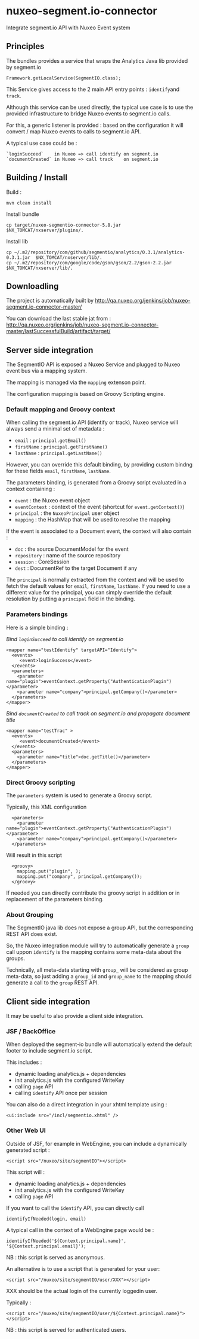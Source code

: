 nuxeo-segment.io-connector
==========================

Integrate segment.io API with Nuxeo Event system

## Principles

The bundles provides a service that wraps the Analytics Java lib provided by segment.io

    Framework.getLocalService(SegmentIO.class);

This Service gives access to the 2 main API entry points : `identify`and `track`.

Although this service can be used directly, the typical use case is to use the provided infrastructure to bridge Nuxeo events to segment.io calls.

For this, a generic listener is provided : based on the configuration it will convert / map Nuxeo events to calls to segment.io API.

A typical use case could be :

    `loginSucceed`    in Nuxeo => call identify on segment.io
    `documentCreated` in Nuxeo => call track    on segment.io	

## Building / Install

Build : 

    mvn clean install

Install bundle

    cp target/nuxeo-segmentio-connector-5.8.jar  $NX_TOMCAT/nxserver/plugins/.

Install lib

    cp ~/.m2/repository/com/github/segmentio/analytics/0.3.1/analytics-0.3.1.jar  $NX_TOMCAT/nxserver/lib/.
    cp ~/.m2/repository/com/google/code/gson/gson/2.2/gson-2.2.jar $NX_TOMCAT/nxserver/lib/.

## Downloadling 

The project is automatically built by http://qa.nuxeo.org/jenkins/job/nuxeo-segment.io-connector-master/

You can download the last stable jat from : http://qa.nuxeo.org/jenkins/job/nuxeo-segment.io-connector-master/lastSuccessfulBuild/artifact/target/

## Server side integration

The SegmentIO API is exposed a Nuxeo Service and plugged to Nuxeo event bus via a mapping system.

The mapping is managed via the `mapping` extenson point.

The configuration mapping is based on Groovy Scripting engine.

### Default mapping and Groovy context

When calling the segment.io API (identify or track), Nuxeo service will always send a minimal set of metadata :

 - `email` :  `principal.getEmail()`
 - `firstName` : `principal.getFirstName()`
 - `lastName` : `principal.getLastName()`

However, you can override this default binding, by providing custom bindng for these fields `email`, `firstName`, `lastName`.

The parameters binding, is generated from a Groovy script evaluated in a context containing :

 - `event` : the Nuxeo event object 
 - `eventContext` : context of the event (shortcut for `event.getContext()`)
 - `principal` : the `NuxeoPrincipal` user object
 - `mapping` : the HashMap that will be used to resolve the mapping

If the event is associated to a Document event, the context will also contain : 

 - `doc` : the source DocumentModel for the event
 - `repository` : name of the source repository
 - `session` : CoreSession
 - `dest` : DocumentRef to the target Document if any

The `principal` is normally extracted from the context and will be used to fetch the default values for `email`, `firstName`, `lastName`. If you need to use a different value for the principal, you can simply override the default resolution by putting a `principal` field in the binding.

### Parameters bindings

Here is a simple binding : 

*Bind `loginSucceed` to call identify on segment.io*

    <mapper name="testIdentify" targetAPI="Identify">
      <events>
         <event>loginSuccess</event>
      </events>
      <parameters>
        <parameter name="plugin">eventContext.getProperty("AuthenticationPlugin")</parameter>
        <parameter name="company">principal.getCompany()</parameter>
      </parameters>
    </mapper>

*Bind `documentCreated` to call track on segment.io and propagate document title*

    <mapper name="testTrac" >
      <events>
         <event>documentCreated</event>
      </events>
      <parameters>
        <parameter name="title">doc.getTitle()</parameter>
      </parameters>
    </mapper>

### Direct Groovy scripting

The `parameters` system is used to generate a Groovy script.

Typically, this XML configuration 

      <parameters>
        <parameter name="plugin">eventContext.getProperty("AuthenticationPlugin")</parameter>
        <parameter name="company">principal.getCompany()</parameter>
      </parameters>

Will result in this script

      <groovy>
        mapping.put("plugin", );
        mapping.put("company", principal.getCompany());
      </groovy>

If needed you can directly contribute the groovy script in addition or in replacement of the parameters binding.
 
### About Grouping

The SegmentIO java lib does not expose a group API, but the corresponding REST API does exist.

So, the Nuxeo integration module will try to automatically generate a `group` call uppon `identify` is the mapping contains some meta-data about the groups.

Technically, all meta-data starting with `group_` will be considered as group meta-data, so just adding a `group_id` and `group_name` to the mapping should generate a call to the `group` REST API.

## Client side integration

It may be useful to also provide a client side integration.

### JSF / BackOffice

When deployed the segment-io bundle will automatically extend the default footer to include segment.io script.

This includes :

 - dynamic loading analytics.js + dependencies
 - init analytics.js with the configured WriteKey
 - calling `page` API
 - calling `identify` API once per session

You can also do a direct integration in your xhtml template using :

    <ui:include src="/incl/segmentio.xhtml" />

### Other Web UI 

Outside of JSF, for example in WebEngine, you can include a dynamically generated script :

    <script src="/nuxeo/site/segmentIO"></script>

This script will : 

 - dynamic loading analytics.js + dependencies
 - init analytics.js with the configured WriteKey
 - calling `page` API

If you want to call the `identify` API, you can directly call

    identifyIfNeeded(login, email)

A typical call in the context of a WebEngine page would be :

    identifyIfNeeded('${Context.principal.name}', '${Context.principal.email}');

NB : this script is served as anonymous.

An alternative is to use a script that is generated for your user:

    <script src="/nuxeo/site/segmentIO/user/XXX"></script>

XXX should be the actual login of the currently loggedin user.

Typically : 

    <script src="/nuxeo/site/segmentIO/user/${Context.principal.name}"></script>

NB : this script is served for authenticated users.



